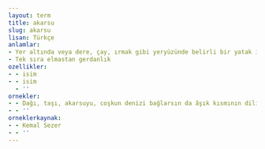 ```yaml
---
layout: term
title: akarsu
slug: akarsu
lisan: Türkçe
anlamlar:
- Yer altında veya dere, çay, ırmak gibi yeryüzünde belirli bir yatak içinde, eğim boyunca sürekli veya zaman zaman akan sulara verilen ad; abırevan
- Tek sıra elmastan gerdanlık
ozellikler:
- - isim
- - isim
  - ''
ornekler:
- - Dağı, taşı, akarsuyu, coşkun denizi bağlarsın da âşık kısmının dilini bağlayamazsın.
- - ''
orneklerkaynak:
- - Kemal Sezer
- - ''
---
```

